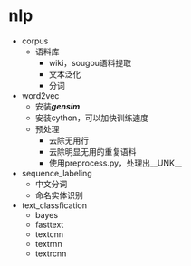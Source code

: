 # nlp
- corpus
    - 语料库
        - wiki，sougou语料提取
        - 文本泛化
        - 分词
- word2vec
    - 安装***gensim***
    - 安装cython，可以加快训练速度
    - 预处理
        - 去除无用行
        - 去除明显无用的重复语料
        - 使用preprocess.py，处理出__UNK__
- sequence_labeling
    - 中文分词
    - 命名实体识别
- text_classfication
    - bayes
    - fasttext
    - textcnn
    - textrnn
    - textrcnn